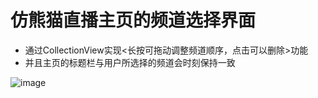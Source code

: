 # 仿熊猫直播主页的频道选择界面
* 通过CollectionView实现<长按可拖动调整频道顺序，点击可以删除>功能
* 并且主页的标题栏与用户所选择的频道会时刻保持一致

![image](https://github.com/Ossey/PandaTVHomeDemo/blob/master/PandaTVHomeDemo/2016-12-10%2019_21_57.gif)